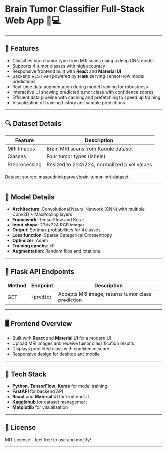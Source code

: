 
# Brain Tumor Classifier Full-Stack Web App 🧠💻

---

## 📌 Features

* Classifies brain tumor type from MRI scans using a deep CNN model
* Supports 4 tumor classes with high accuracy
* Responsive frontend built with **React** and **Material UI**
* Backend REST API powered by **Flask** serving TensorFlow model predictions
* Real-time data augmentation during model training for robustness
* Interactive UI showing predicted tumor class with confidence scores
* Efficient data pipeline with caching and prefetching to speed up training
* Visualization of training history and sample predictions

---

## 🔍 Dataset Details

| Feature       | Description                                 |
| ------------- | ------------------------------------------- |
| MRI Images    | Brain MRI scans from Kaggle dataset         |
| Classes       | Four tumor types (labels)                   |
| Preprocessing | Resized to 224x224, normalized pixel values |

Dataset source: [masoudnickparvar/brain-tumor-mri-dataset](https://www.kaggle.com/datasets/masoudnickparvar/brain-tumor-mri-dataset)

---

## 🤖 Model Details

* **Architecture**: Convolutional Neural Network (CNN) with multiple Conv2D + MaxPooling layers
* **Framework**: TensorFlow and Keras
* **Input shape**: 224x224 RGB images
* **Output**: Softmax probabilities for 4 classes
* **Loss function**: Sparse Categorical Crossentropy
* **Optimizer**: Adam
* **Training epochs**: 50
* **Augmentation**: Random flips and rotations

---

## 🔗 Flask API Endpoints

| Method | Endpoint   | Description                                       |
| ------ | ---------- | ------------------------------------------------- |
| GET    | `/predict` | Accepts MRI image, returns tumor class prediction |

---

## 🖥 Frontend Overview

* Built with **React** and **Material UI** for a modern UI
* Upload MRI images and receive tumor classification results
* Displays predicted class with confidence score
* Responsive design for desktop and mobile

---


## 🧰 Tech Stack

* **Python**, **TensorFlow**, **Keras** for model training
* **FastAPI** for backend API
* **React** and **Material UI** for frontend UI
* **Kagglehub** for dataset management
* **Matplotlib** for visualization

---

## 📄 License

MIT License - feel free to use and modify!

---

